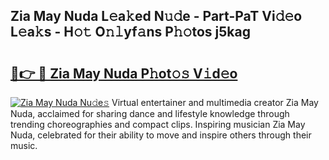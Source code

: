 ## Zia May Nuda L𝚎a𝚔ed N𝚞𝚍e - Part-PaT Vi𝚍𝚎o L𝚎a𝚔s - H𝚘𝚝 O𝚗𝚕yf𝚊ns P𝚑𝚘tos j5kag

# <h2><a href="http://kf3h33l.oniu.top/?m=Zia+May+Nuda">🔗👉 🔴 Zia May Nuda P𝚑ot𝚘𝚜 V𝚒d𝚎o</a></h2>

[![Zia May Nuda Nu𝚍e𝚜](https://i.imgur.com/0qMVB7G.gif)](http://kf3h33l.oniu.top/?m=Zia+May+Nuda)
Virtual entertainer and multimedia creator Zia May Nuda, acclaimed for sharing dance and lifestyle knowledge through trending choreographies and compact clips. Inspiring musician Zia May Nuda, celebrated for their ability to move and inspire others through their music.  
